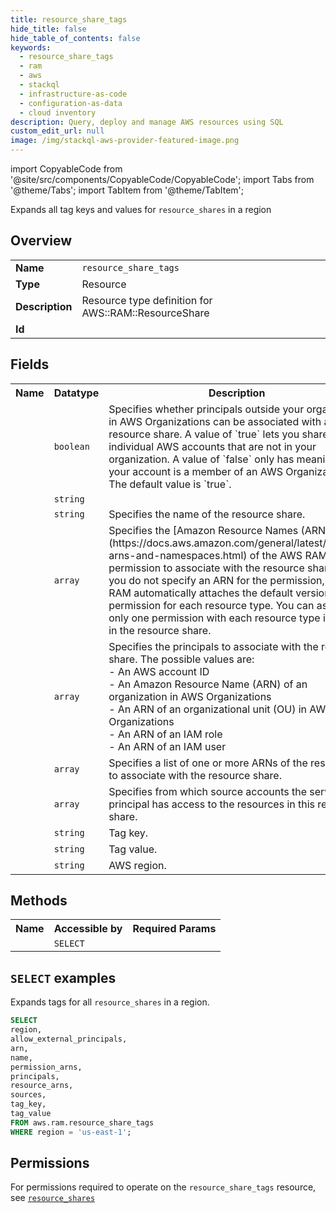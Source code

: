 ```yaml
---
title: resource_share_tags
hide_title: false
hide_table_of_contents: false
keywords:
  - resource_share_tags
  - ram
  - aws
  - stackql
  - infrastructure-as-code
  - configuration-as-data
  - cloud inventory
description: Query, deploy and manage AWS resources using SQL
custom_edit_url: null
image: /img/stackql-aws-provider-featured-image.png
---
```


import CopyableCode from '@site/src/components/CopyableCode/CopyableCode';
import Tabs from '@theme/Tabs';
import TabItem from '@theme/TabItem';

Expands all tag keys and values for <code>resource_shares</code> in a region

## Overview
<table>
<tbody>
<tr><td><b>Name</b></td><td><code>resource_share_tags</code></td></tr>
<tr><td><b>Type</b></td><td>Resource</td></tr>
<tr><td><b>Description</b></td><td>Resource type definition for AWS::RAM::ResourceShare</td></tr>
<tr><td><b>Id</b></td><td><CopyableCode code="aws.ram.resource_share_tags" /></td></tr>
</tbody>
</table>

## Fields
<table>
<tbody>
<tr><th>Name</th><th>Datatype</th><th>Description</th></tr><tr><td><CopyableCode code="allow_external_principals" /></td><td><code>boolean</code></td><td>Specifies whether principals outside your organization in AWS Organizations can be associated with a resource share. A value of `true` lets you share with individual AWS accounts that are not in your organization. A value of `false` only has meaning if your account is a member of an AWS Organization. The default value is `true`.</td></tr>
<tr><td><CopyableCode code="arn" /></td><td><code>string</code></td><td></td></tr>
<tr><td><CopyableCode code="name" /></td><td><code>string</code></td><td>Specifies the name of the resource share.</td></tr>
<tr><td><CopyableCode code="permission_arns" /></td><td><code>array</code></td><td>Specifies the &#91;Amazon Resource Names (ARNs)&#93;(https://docs.aws.amazon.com/general/latest/gr/aws-arns-and-namespaces.html) of the AWS RAM permission to associate with the resource share. If you do not specify an ARN for the permission, AWS RAM automatically attaches the default version of the permission for each resource type. You can associate only one permission with each resource type included in the resource share.</td></tr>
<tr><td><CopyableCode code="principals" /></td><td><code>array</code></td><td>Specifies the principals to associate with the resource share. The possible values are:<br />- An AWS account ID<br />- An Amazon Resource Name (ARN) of an organization in AWS Organizations<br />- An ARN of an organizational unit (OU) in AWS Organizations<br />- An ARN of an IAM role<br />- An ARN of an IAM user</td></tr>
<tr><td><CopyableCode code="resource_arns" /></td><td><code>array</code></td><td>Specifies a list of one or more ARNs of the resources to associate with the resource share.</td></tr>
<tr><td><CopyableCode code="sources" /></td><td><code>array</code></td><td>Specifies from which source accounts the service principal has access to the resources in this resource share.</td></tr>
<tr><td><CopyableCode code="tag_key" /></td><td><code>string</code></td><td>Tag key.</td></tr>
<tr><td><CopyableCode code="tag_value" /></td><td><code>string</code></td><td>Tag value.</td></tr>
<tr><td><CopyableCode code="region" /></td><td><code>string</code></td><td>AWS region.</td></tr>
</tbody>
</table>

## Methods

<table>
<tbody>
  <tr>
    <th>Name</th>
    <th>Accessible by</th>
    <th>Required Params</th>
  </tr>
  <tr>
    <td><CopyableCode code="list_resources" /></td>
    <td><code>SELECT</code></td>
    <td><CopyableCode code="region" /></td>
  </tr>
</tbody>
</table>

## `SELECT` examples
Expands tags for all <code>resource_shares</code> in a region.
```sql
SELECT
region,
allow_external_principals,
arn,
name,
permission_arns,
principals,
resource_arns,
sources,
tag_key,
tag_value
FROM aws.ram.resource_share_tags
WHERE region = 'us-east-1';
```


## Permissions

For permissions required to operate on the <code>resource_share_tags</code> resource, see <a href="/services/ram/resource_shares/#permissions"><code>resource_shares</code></a>

